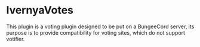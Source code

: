 # IvernyaVotes

This plugin is a voting plugin designed to be put on a BungeeCord server, its purpose is to provide compatibility for voting sites, which do not support votifier.
